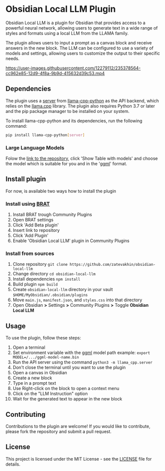 # Obsidian Local LLM Plugin

Obsidian Local LLM is a plugin for Obsidian that provides access to a powerful neural network, allowing users to generate text in a wide range of styles and formats using a local LLM from the LLAMA family.

The plugin allows users to input a prompt as a canvas block and receive answers in the new block. The LLM can be configured to use a variety of models and settings, allowing users to customize the output to their specific needs.

https://user-images.githubusercontent.com/12279112/235378564-cc962e85-12d9-4f8a-9b9d-415632d39c53.mp4

## Dependencies
The plugin uses a [server](https://github.com/abetlen/llama-cpp-python/blob/main/llama_cpp/server/__main__.py) from [llama-cpp-python](https://github.com/abetlen/llama-cpp-python) as the API backend, which relies on the [llama.cpp](https://github.com/ggerganov/llama.cpp) library. The plugin also requires Python 3.7 or later and the pip package manager to be installed on your system.

To install llama-cpp-python and its dependencies, run the following command:

```bash
pip install llama-cpp-python[server]
```
### Large Language Models
Folow the [link to the repository](https://github.com/underlines/awesome-marketing-datascience/blob/master/awesome-ai.md), click 'Show Table with models' and choose the model which is suitable for you and in the '[ggml](https://github.com/ggerganov/ggml)' format.

## Install plugin
For now, is available two ways how to install the plugin

### Install using [BRAT](https://github.com/TfTHacker/obsidian42-brat)
1. Install BRAT trough Community Plugins
2. Open BRAT settings
3. Click 'Add Beta plugin'
4. Insert link to repository
5. Click 'Add Plugin'
5. Enable 'Obsidian Local LLM' plugin in Community Plugins

### Install from sources
1. Clone repository `git clone https://github.com/zatevakhin/obsidian-local-llm`
2. Change directory `cd obsidian-local-llm`
3. Install dependencies `npm install`
4. Build plugin `npm build`
5. Create `obsidian-local-llm` directory in your vault `$HOME/MyObsidian/.obsidian/plugins`
6. Move `main.js`, `manifest.json`, and `styles.css` into that directory
7. Open Obsidian **>** Settings **>** Community Plugins **>** Toggle **Obsidian Local LLM**

## Usage
To use the plugin, follow these steps:

1. Open a terminal
2. Set environment variable with the [ggml](https://github.com/ggerganov/ggml) model path example: `export MODEL=/.../ggml-model-name.bin`
2. Run the API server using the command `python3 -m llama_cpp.server`
3. Don't close the terminal until you want to use the plugin
1. Open a canvas in Obsidian
2. Create a new block
3. Type in a prompt text
4. Use Right-click on the block to open a context menu
5. Click on the "LLM Instruction" option
6. Wait for the generated text to appear in the new block


## Contributing

Contributions to the plugin are welcome! If you would like to contribute, please fork the repository and submit a pull request.


## License

This project is licensed under the MIT License - see the [LICENSE](LICENSE) file for details.
